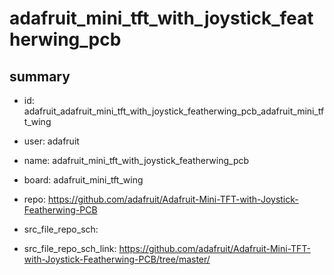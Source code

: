 # adafruit_mini_tft_with_joystick_featherwing_pcb
 
## summary 
* id: adafruit_adafruit_mini_tft_with_joystick_featherwing_pcb_adafruit_mini_tft_wing
* user: adafruit
* name: adafruit_mini_tft_with_joystick_featherwing_pcb
* board: adafruit_mini_tft_wing
* repo: https://github.com/adafruit/Adafruit-Mini-TFT-with-Joystick-Featherwing-PCB



* src_file_repo_sch: 
* src_file_repo_sch_link: https://github.com/adafruit/Adafruit-Mini-TFT-with-Joystick-Featherwing-PCB/tree/master/






